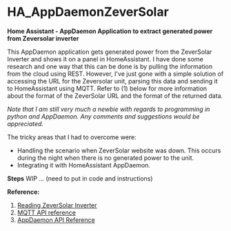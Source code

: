 # HA_AppDaemonZeverSolar
**Home Assistant - AppDaemon Application to extract generated power from Zeversolar inverter**

This AppDaemon application gets generated power from the ZeverSolar Inverter and shows it on a panel in HomeAssistant. I have done some research and one way that this can be done is by pulling the information from the cloud using REST. However, I've just gone with a simple solution of accessing the URL for the Zeversolar unit, parsing this data and sending it to HomeAssistant using MQTT. Refer to (1) below for more information about the format of the ZeverSolar URL and the format of the returned data.

*Note that I am still very much a newbie with regards to programming in python and AppDaemon. Any comments and suggestions would be appreciated.*

The tricky areas that I had to overcome were:
* Handling the scenario when ZeverSolar website was down. This occurs during the night when there is no generated power to the unit.
* Integrating it with HomeAssistant AppDaemon. 

**Steps**
WIP ... (need to put in code and instructions)


**Reference:**
1. [Reading ZeverSolar Inverter](https://forum.pvoutput.org/t/how-to-read-data-direct-from-zeversolar-inverter/1030/8)
2. [MQTT API reference](https://appdaemon.readthedocs.io/en/latest/MQTT_API_REFERENCE.html)
3. [AppDaemon API Reference](https://appdaemon.readthedocs.io/en/latest/AD_API_REFERENCE.html)


